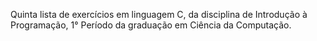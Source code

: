 Quinta lista de exercícios em linguagem C, da disciplina de Introdução à Programação, 1° Período da graduação em Ciência da Computação.

